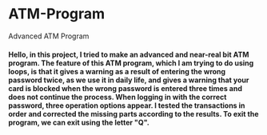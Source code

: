 # ATM-Program
Advanced ATM Program

#### Hello, in this project, I tried to make an advanced and near-real bit ATM program. The feature of this ATM program, which I am trying to do using loops, is that it gives a warning as a result of entering the wrong password twice, as we use it in daily life, and gives a warning that your card is blocked when the wrong password is entered three times and does not continue the process. When logging in with the correct password, three operation options appear. I tested the transactions in order and corrected the missing parts according to the results. To exit the program, we can exit using the letter "Q".
